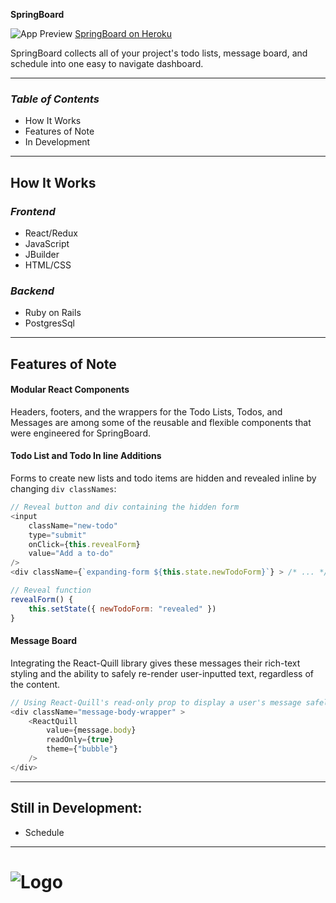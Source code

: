 __SpringBoard__

![App Preview](https://raw.githubusercontent.com/edherm/SpringBoard/master/app/assets/images/SpringBoardPreview2.png)
[SpringBoard on Heroku](https://springboard-app.herokuapp.com/#/ "SpringBoard's Splash Page")

SpringBoard collects all of your project's todo lists, message board, and schedule into one easy to navigate dashboard.

___
### _Table of Contents_
* How It Works
* Features of Note
* In Development

___
## __How It Works__

### _Frontend_
* React/Redux
* JavaScript
* JBuilder
* HTML/CSS
### _Backend_
* Ruby on Rails
* PostgresSql

___
## __Features of Note__

#### Modular React Components
Headers, footers, and the wrappers for the Todo Lists, Todos, and Messages are among some of the reusable and flexible components that were engineered for SpringBoard.

#### Todo List and Todo In line Additions
Forms to create new lists and todo items are hidden and revealed inline by changing `div classNames`:
```javascript
// Reveal button and div containing the hidden form
<input
    className="new-todo"
    type="submit"
    onClick={this.revealForm}
    value="Add a to-do"
/>
<div className={`expanding-form ${this.state.newTodoForm}`} > /* ... */ </div>

// Reveal function
revealForm() {
    this.setState({ newTodoForm: "revealed" })
}
```

#### Message Board
Integrating the React-Quill library gives these messages their rich-text styling and the ability to safely re-render user-inputted text, regardless of the content.
```javascript
// Using React-Quill's read-only prop to display a user's message safely
<div className="message-body-wrapper" >
    <ReactQuill
        value={message.body}
        readOnly={true}
        theme={"bubble"}
    />
</div>
```
___
## __Still in Development:__
* Schedule

______
# ![Logo](https://raw.githubusercontent.com/edherm/SpringBoard/master/app/assets/images/spring_board_small.png) 
